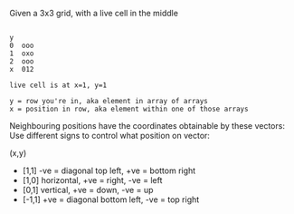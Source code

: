 Given a 3x3 grid, with a live cell in the middle
```

y
0  ooo
1  oxo
2  ooo
x  012

live cell is at x=1, y=1

y = row you're in, aka element in array of arrays
x = position in row, aka element within one of those arrays
```

Neighbouring positions have the coordinates obtainable by these vectors:
Use different signs to control what position on vector:

(x,y)

- [1,1] -ve = diagonal top left, +ve = bottom right
- [1,0] horizontal, +ve = right, -ve = left
- [0,1] vertical, +ve = down, -ve = up
- [-1,1] +ve = diagonal bottom left, -ve = top right
